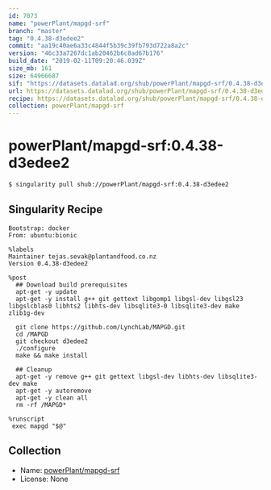 ```yaml
---
id: 7073
name: "powerPlant/mapgd-srf"
branch: "master"
tag: "0.4.38-d3edee2"
commit: "aa19c40ae6a33c4844f5b39c39fb793d722a8a2c"
version: "46c33a7267dc1ab20462b6c8ad67b176"
build_date: "2019-02-11T09:20:46.039Z"
size_mb: 161
size: 64966687
sif: "https://datasets.datalad.org/shub/powerPlant/mapgd-srf/0.4.38-d3edee2/2019-02-11-aa19c40a-46c33a72/46c33a7267dc1ab20462b6c8ad67b176.simg"
url: https://datasets.datalad.org/shub/powerPlant/mapgd-srf/0.4.38-d3edee2/2019-02-11-aa19c40a-46c33a72/
recipe: https://datasets.datalad.org/shub/powerPlant/mapgd-srf/0.4.38-d3edee2/2019-02-11-aa19c40a-46c33a72/Singularity
collection: powerPlant/mapgd-srf
---
```


# powerPlant/mapgd-srf:0.4.38-d3edee2

```bash
$ singularity pull shub://powerPlant/mapgd-srf:0.4.38-d3edee2
```

## Singularity Recipe

```singularity
Bootstrap: docker
From: ubuntu:bionic

%labels
Maintainer tejas.sevak@plantandfood.co.nz
Version 0.4.38-d3edee2

%post
  ## Download build prerequisites
  apt-get -y update
  apt-get -y install g++ git gettext libgomp1 libgsl-dev libgsl23 libgslcblas0 libhts2 libhts-dev libsqlite3-0 libsqlite3-dev make zlib1g-dev

  git clone https://github.com/LynchLab/MAPGD.git
  cd /MAPGD
  git checkout d3edee2
  ./configure
  make && make install

  ## Cleanup
  apt-get -y remove g++ git gettext libgsl-dev libhts-dev libsqlite3-dev make
  apt-get -y autoremove
  apt-get -y clean all
  rm -rf /MAPGD*

%runscript
 exec mapgd "$@"
```

## Collection

 - Name: [powerPlant/mapgd-srf](https://github.com/powerPlant/mapgd-srf)
 - License: None

